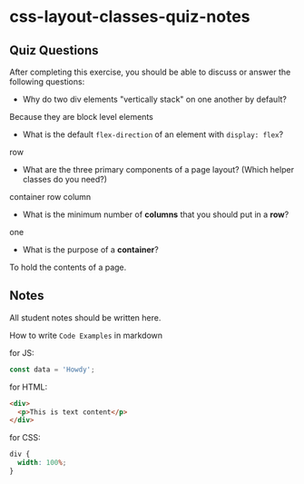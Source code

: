# css-layout-classes-quiz-notes

## Quiz Questions

After completing this exercise, you should be able to discuss or answer the following questions:

- Why do two div elements "vertically stack" on one another by default?

Because they are block level elements

- What is the default `flex-direction` of an element with `display: flex`?

row

- What are the three primary components of a page layout? (Which helper classes do you need?)

container
row
column

- What is the minimum number of **columns** that you should put in a **row**?

one

- What is the purpose of a **container**?

To hold the contents of a page.

## Notes

All student notes should be written here.

How to write `Code Examples` in markdown

for JS:

```javascript
const data = 'Howdy';
```

for HTML:

```html
<div>
  <p>This is text content</p>
</div>
```

for CSS:

```css
div {
  width: 100%;
}
```
